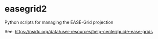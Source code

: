 # easegrid2
Python scripts for managing the EASE-Grid projection

See: https://nsidc.org/data/user-resources/help-center/guide-ease-grids
